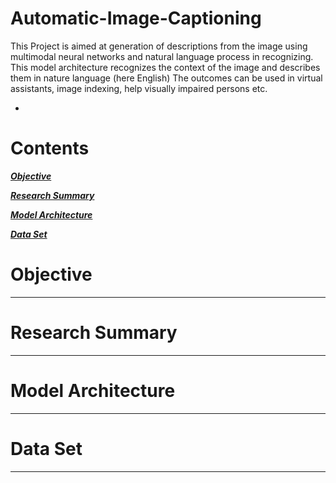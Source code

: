 # Automatic-Image-Captioning
This Project is aimed at generation of descriptions from the image using multimodal neural networks and natural language process in recognizing. This model architecture recognizes the context of the image and describes them in nature language (here English)  The outcomes can be used in virtual assistants, image indexing, help visually impaired persons etc.

-

# Contents

[***Objective***](https://github.com/knspavankumar/Automatic-Image-Captioning#Objective)

[***Research Summary***](https://github.com/knspavankumar/Automatic-Image-Captioning#ResearchSummary)

[***Model Architecture***](https://github.com/knspavankumar/Automatic-Image-Captioning#ModelArchitecture)

[***Data Set***](https://github.com/knspavankumar/Automatic-Image-Captioning#DataSet)


# Objective

---

# Research Summary 

---

# Model Architecture

---

# Data Set

---
